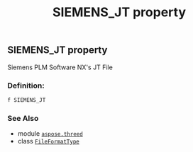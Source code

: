 ﻿---
title: SIEMENS_JT property
second_title: Aspose.3D for Python via .NET API References
description: 
type: docs
weight: 210
url: /python-net/aspose.threed/fileformattype/siemens_jt/
is_root: false
---

## SIEMENS_JT property


Siemens PLM Software NX's JT File
### Definition:
```python
f SIEMENS_JT 
```

### See Also
* module [`aspose.threed`](../../)
* class [`FileFormatType`](/3d/python-net/aspose.threed/fileformattype)
